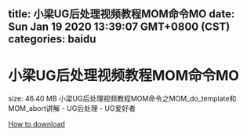 
title: 小梁UG后处理视频教程MOM命令MO
date: Sun Jan 19 2020 13:39:07 GMT+0800 (CST)    
categories: baidu
---

# 小梁UG后处理视频教程MOM命令MO
size: 46.40 MB
 小梁UG后处理视频教程MOM命令之MOM_do_template和MOM_abort讲解 - UG后处理 - UG爱好者
 

[How to download](https://bpcam.bemobtrk.com/go/2ceec3aa-1ca2-46d6-b9ff-aaa5c184517c?jno=1230)